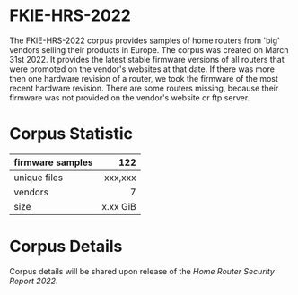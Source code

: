 # FKIE-HRS-2022

The FKIE-HRS-2022 corpus provides samples of home routers from 'big' vendors selling their products in Europe.
The corpus was created on March 31st 2022.
It provides the latest stable firmware versions of all routers that were promoted on the vendor's websites at that date.
If there was more then one hardware revision of a router, we took the firmware of the most recent hardware revision.
There are some routers missing, because their firmware was not provided on the vendor's website or ftp server.

# Corpus Statistic

|firmware samples |       122 |
|-----------------|----------:|  
|unique files     |   xxx,xxx |  
|vendors          |         7 |  
|size             |  x.xx GiB |  

# Corpus Details

Corpus details will be shared upon release of the _Home Router Security Report 2022_.
